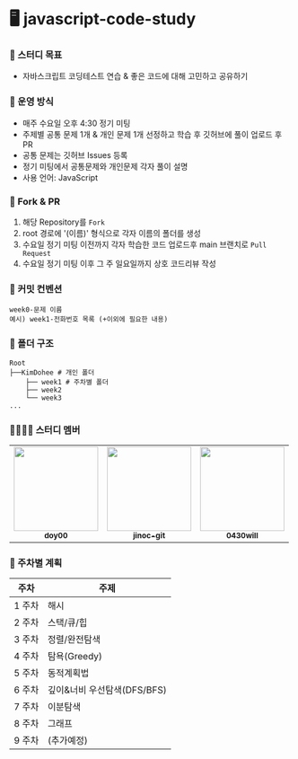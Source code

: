 # 🖥️ javascript-code-study

### 🎯 스터디 목표
- 자바스크립트 코딩테스트 연습 & 좋은 코드에 대해 고민하고 공유하기

### 📕 운영 방식
- 매주 수요일 오후 4:30 정기 미팅
- 주제별 공통 문제 1개 & 개인 문제 1개 선정하고 학습 후 깃허브에 풀이 업로드 후 PR
- 공통 문제는 깃허브 Issues 등록
- 정기 미팅에서 공통문제와 개인문제 각자 풀이 설명
- 사용 언어: JavaScript

### 📁 Fork & PR
1. 해당 Repository를 `Fork`
2. root 경로에 '(이름)' 형식으로 각자 이름의 폴더를 생성
3. 수요일 정기 미팅 이전까지 각자 학습한 코드 업로드후 main 브랜치로 `Pull Request`
4. 수요일 정기 미팅 이후 그 주 일요일까지 상호 코드리뷰 작성

### 📄 커밋 컨벤션
```
week0-문제 이름
예시) week1-전화번호 목록 (+이외에 필요한 내용)
```

### 📁 폴더 구조
```
Root
├──KimDohee # 개인 폴더
	├── week1 # 주차별 폴더
	├── week2
	└── week3
...
```

### 👨‍👩‍👧‍👦 스터디 멤버

<table>
  <tr>
    <td align="center">
      <a href="https://github.com/doy00">
        <img src="https://avatars.githubusercontent.com/doy00" width="150px;" alt=""/>
        <br/>
        <sub>
          <b>doy00</b>
        </sub>
      </a><br />
    </td>
    <td align="center">
      <a href="https://github.com/jinoc-git">
        <img src="https://avatars.githubusercontent.com/jinoc-git" width="150px;" alt=""/>
        <br/>
        <sub>
          <b>jinoc-git</b>
        </sub>
      </a><br/>
    </td>
    <td align="center">
      <a href="https://github.com/0430will">
        <img src="https://avatars.githubusercontent.com/0430will" width="150px;" alt=""/>
        <br/>
        <sub>
          <b>0430will</b>
        </sub>
      </a><br/>
    </td>
</table>

### 📅 주차별 계획

| 주차    | 주제                     |
| ------ | ----------------------- |
| 1 주차  | 해시                     |
| 2 주차  | 스택/큐/힙                |
| 3 주차  | 정렬/완전탐색              |
| 4 주차  | 탐욕(Greedy)             |
| 5 주차  | 동적계획법                 |
| 6 주차  | 깊이&너비 우선탐색(DFS/BFS)  |
| 7 주차  | 이분탐색                   |
| 8 주차  | 그래프                    |
| 9 주차  | (추가예정)                 |
      
